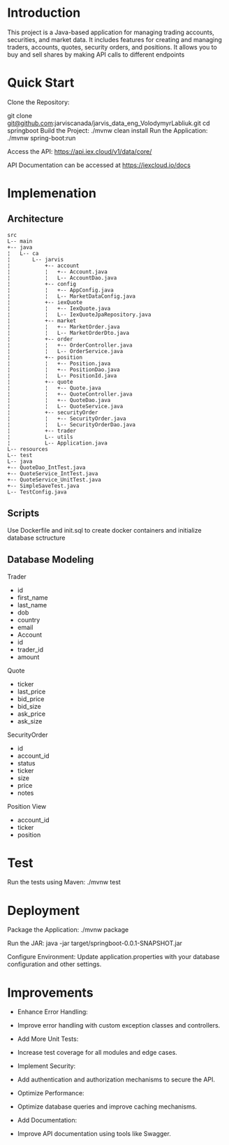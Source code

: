 # Introduction

This project is a Java-based application for managing trading accounts, securities, and market data. It includes features for creating and managing traders, accounts, quotes, security orders, and positions. It allows you to buy and sell shares by making API calls to different endpoints

# Quick Start

Clone the Repository:

git clone git@github.com:jarviscanada/jarvis_data_eng_VolodymyrLabliuk.git
cd springboot
Build the Project: ./mvnw clean install
Run the Application: ./mvnw spring-boot:run

Access the API: https://api.iex.cloud/v1/data/core/

API Documentation can be accessed at https://iexcloud.io/docs

# Implemenation

## Architecture

```
src
L-- main
+-- java
¦   L-- ca
¦       L-- jarvis
¦           +-- account
¦           ¦   +-- Account.java
¦           ¦   L-- AccountDao.java
¦           +-- config
¦           ¦   +-- AppConfig.java
¦           ¦   L-- MarketDataConfig.java
¦           +-- iexQuote
¦           ¦   +-- IexQuote.java
¦           ¦   L-- IexQuoteJpaRepository.java
¦           +-- market
¦           ¦   +-- MarketOrder.java
¦           ¦   L-- MarketOrderDto.java
¦           +-- order
¦           ¦   +-- OrderController.java
¦           ¦   L-- OrderService.java
¦           +-- position
¦           ¦   +-- Position.java
¦           ¦   +-- PositionDao.java
¦           ¦   L-- PositionId.java
¦           +-- quote
¦           ¦   +-- Quote.java
¦           ¦   +-- QuoteController.java
¦           ¦   +-- QuoteDao.java
¦           ¦   L-- QuoteService.java
¦           +-- securityOrder
¦           ¦   +-- SecurityOrder.java
¦           ¦   L-- SecurityOrderDao.java
¦           +-- trader
¦           L-- utils
¦           L-- Application.java
L-- resources
L-- test
L-- java
+-- QuoteDao_IntTest.java
+-- QuoteService_IntTest.java
+-- QuoteService_UnitTest.java
+-- SimpleSaveTest.java
L-- TestConfig.java
```


## Scripts

Use Dockerfile and init.sql to create docker containers and initialize database sctructure

## Database Modeling

Trader
- id
- first_name
- last_name
- dob
- country
- email
- Account
- id
- trader_id
- amount

Quote
- ticker
- last_price
- bid_price
- bid_size
- ask_price
- ask_size

SecurityOrder
- id
- account_id
- status
- ticker
- size
- price
- notes

Position View
- account_id
- ticker
- position

# Test

Run the tests using Maven: ./mvnw test

# Deployment

Package the Application: ./mvnw package

Run the JAR: java -jar target/springboot-0.0.1-SNAPSHOT.jar

Configure Environment: Update application.properties with your database configuration and other settings.

# Improvements

- Enhance Error Handling:
- Improve error handling with custom exception classes and controllers.

- Add More Unit Tests:
- Increase test coverage for all modules and edge cases.

- Implement Security:
- Add authentication and authorization mechanisms to secure the API.

- Optimize Performance:
- Optimize database queries and improve caching mechanisms.

- Add Documentation:
- Improve API documentation using tools like Swagger.
